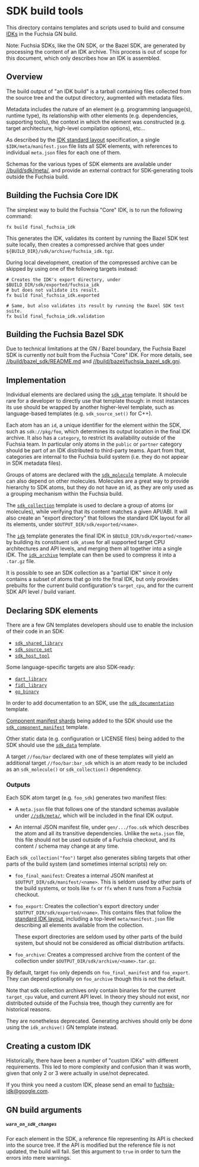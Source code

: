 # SDK build tools

This directory contains templates and scripts used to build and consume
[IDKs][fuchsia-idk] in the Fuchsia GN build.

Note: Fuchsia SDKs, like the GN SDK, or the Bazel SDK, are generated by
processing the content of an IDK archive. This process is out of scope
for this document, which only describes how an IDK is assembled.


## Overview

The build output of "an IDK build" is a tarball containing files collected from
the source tree and the output directory, augmented with metadata files.

Metadata includes the nature of an element (e.g. programming language(s),
runtime type), its relationship with other elements (e.g. dependencies,
supporting tools), the context in which the element was constructed (e.g.
target architecture, high-level compilation options), etc...

As described by the [IDK standard layout][idk-layout] specification, a
single `$IDK/meta/manifest.json` file lists all SDK elements, with references
to individual `meta.json` files for each one of them.

Schemas for the various types of SDK elements are available under
[//build/sdk/meta/](meta), and provide an external contract for SDK-generating
tools outside the Fuchsia build.


## Building the Fuchsia Core IDK

The simplest way to build the Fuchsia "Core" IDK, is to run the following
command:

```
fx build final_fuchsia_idk
```

This generates the IDK, validates its content by running the Bazel SDK test
suite locally, then creates a compressed archive that goes under
`${BUILD_DIR}/sdk/archive/fuchsia_idk.tgz`.

During local development, creation of the compressed archive can be skipped
by using one of the following targets instead:

```
# Creates the IDK's export directory, under $BUILD_DIR/sdk/exported/fuchsia_idk
# but does not validate its result.
fx build final_fuchsia_idk.exported

# Same, but also validates its result by running the Bazel SDK test suite.
fx build final_fuchsia_idk.validation
```

## Building the Fuchsia Bazel SDK

Due to technical limitations at the GN / Bazel boundary, the Fuchsia Bazel SDK
is currently _not_ built from the Fuchsia "Core" IDK. For more details, see
[//build/bazel_sdk/README.md](/build/bazel/sdk/README.md) and
[//build/bazel/fuchsia_bazel_sdk.gni](/build/bazel/fuchsia_bazel_sdk.gni).


## Implementation

Individual elements are declared using the [`sdk_atom`](sdk_atom.gni) template.
It should be rare for a developer to directly use that template though: in most
instances its use should be wrapped by another higher-level template, such as
language-based templates (e.g. `sdk_source_set()` for C++).

Each atom has an `id`, a unique identifier for the element within the SDK,
such as `sdk://pkg/foo`, which determines its output location in the final
IDK archive. It also has a `category`, to restrict its availability outside
of the Fuchsia team. In particular only atoms in the `public` or `partner`
category should be part of an IDK distributed to third-party teams. Apart
from that, categories are internal to the Fuchsia build system (i.e. they
do not appear in SDK metadata files).

Groups of atoms are declared with the [`sdk_molecule`](sdk_molecule.gni)
template. A molecule can also depend on other molecules. Molecules are a great
way to provide hierarchy to SDK atoms, but they do not have an id, as they
are only used as a grouping mechanism within the Fuchsia build.

The [`sdk_collection`](sdk_collection.gni) template is used to declare
a group of atoms (or molecules), while verifying that its content matches
a given API/ABI. It will also create an "export directory" that follows
the standard IDK layout for all its elements, under
`$OUTPUT_DIR/sdk/exported/<name>`.

The [`idk`](idk.gn) template generates the final IDK in
`$BUILD_DIR/sdk/exported/<name>` by building its constituent `sdk_atom`s for
all supported target CPU architectures and API levels, and merging them all
together into a single IDK. The [`idk_archive`](idk_archive.gn) template can
then be used to compress it into a `.tar.gz` file.

It is possible to see an SDK collection as a "partial IDK" since it
only contains a subset of atoms that go into the final IDK, but only
provides prebuilts for the current build configuration's `target_cpu`,
and for the current SDK API level / build variant.


## Declaring SDK elements

There are a few GN templates developers should use to enable the inclusion of
their code in an SDK:
- [`sdk_shared_library`](/build/cpp/sdk_shared_library.gni)
- [`sdk_source_set`](/build/cpp/sdk_source_set.gni)
- [`sdk_host_tool`](/build/sdk/sdk_host_tool.gni)

Some language-specific targets are also SDK-ready:
- [`dart_library`](/build/dart/dart_library.gni)
- [`fidl_library`](/build/fidl/fidl_library.gni)
- [`go_binary`](/build/go/go_binary.gni)

In order to add documentation to an SDK, use the
[`sdk_documentation`](sdk_documentation.gni) template.

[Component manifest shards][cm-shards] being added to the SDK should use the
[`sdk_component_manifest`](sdk_component_manifest.gni) template.

Other static data (e.g. configuration or LICENSE files) being added to the SDK
should use the [`sdk_data`](sdk_data.gni) template.

A target `//foo/bar` declared with one of these templates will yield an
additional target `//foo/bar:bar_sdk` which is an atom ready to be included
as an `sdk_molecule()` or `sdk_collection()` dependency.


### Outputs

Each SDK atom target (e.g. `foo_sdk`) generates two manifest files:

- A `meta.json` file that follows one of the standard schemas
  available under [`//sdk/meta/`](meta), which will be included
  in the final IDK output.

- An internal JSON manifest file, under `gen/.../foo.sdk` which
  describes the atom and all its transitive dependencies. Unlike
  the `meta.json` file, this file should not be used outside of
  a Fuchsia checkout, and its content / schema may change at
  any time.

Each `sdk_collection("foo")` target also generates sibling targets
that other parts of the build system (and sometimes internal scripts)
rely on:

- `foo_final_manifest`: Creates a internal JSON manifest at
  `$OUTPUT_DIR/sdk/manifest/<name>`. This is seldom used by
  other parts of the build systems, or tools like `fx` or `ffx`
  when it runs from a Fuchsia checkout.

- `foo_export`: Creates the collection's export directory under
  `$OUTPUT_DIR/sdk/exported/<name>`. This contains files that
  follow the [standard IDK layout][idk-layout], including
  a top-level `meta/manifest.json` file describing all elements
  available from the collection.

  These export directories are seldom used by other parts of
  the build system, but should not be considered as official
  distribution artifacts.

- `foo_archive`: Creates a compressed archive from the content
  of the collection under `$OUTPUT_DIR/sdk/archive/<name>.tar.gz`.

By default, target `foo` only depends on `foo_final_manifest`
and `foo_export`. They can depend optionally on `foo_archive`
though this is not the default.

Note that sdk collection archives only contain binaries for
the current `target_cpu` value, and current API level. In theory
they should not exist, nor distributed outside of the Fuchsia
tree, though they currently are for historical reasons.

They are nonetheless deprecated. Generating archives should only be done using
the `idk_archive()` GN template instead.

## Creating a custom IDK

Historically, there have been a number of "custom IDKs" with different
requirements. This led to more complexity and confusion than it was worth,
given that only 2 or 3 were actually in use/not deprecated.

If you think you need a custom IDK, please send an email to
fuchsia-idk@google.com.

## GN build arguments

##### `warn_on_sdk_changes`

For each element in the SDK, a reference file representing its API is checked
into the source tree. If the API is modified but the reference file is not
updated, the build will fail. Set this argument to `true` in order to turn the
errors into mere warnings.

[cm-shards]: /docs/development/components/build.md#component-manifest-shards
[fuchsia-idk]: /docs/development/idk/README.md
[idk-layout]: /docs/development/idk/layout.md
